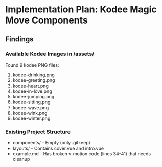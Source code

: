 # Implementation Plan: Kodee Magic Move Components

## Findings

### Available Kodee Images in /assets/
Found 9 kodee PNG files:
1. kodee-drinking.png
2. kodee-greeting.png
3. kodee-heart.png
4. kodee-in-love.png
5. kodee-jumping.png
6. kodee-sitting.png
7. kodee-wave.png
8. kodee-wink.png
9. kodee-winter.png

### Existing Project Structure
- components/ - Empty (only .gitkeep)
- layouts/ - Contains cover.vue and intro.vue
- example.md - Has broken v-motion code (lines 34-41) that needs cleanup
